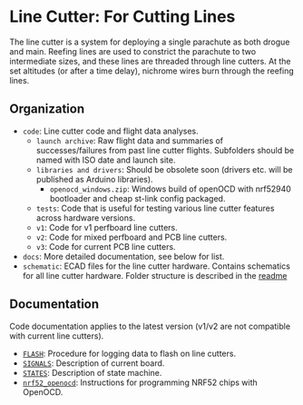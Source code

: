 # Line Cutter: For Cutting Lines
The line cutter is a system for deploying a single parachute as both drogue and main. Reefing lines are used to constrict the parachute to two intermediate sizes, and these lines are threaded through line cutters. At the set altitudes (or after a time delay), nichrome wires burn through the reefing lines.

## Organization
* `code`: Line cutter code and flight data analyses.
  * `launch archive`: Raw flight data and summaries of successes/failures from past line cutter flights. Subfolders should be named with ISO date and launch site.
  * `libraries and drivers`: Should be obsolete soon (drivers etc. will be published as Arduino libraries).
    * `openocd_windows.zip`: Windows build of openOCD with nrf52940 bootloader and cheap st-link config packaged.
  * `tests`: Code that is useful for testing various line cutter features across hardware versions.
  * `v1`: Code for v1 perfboard line cutters.
  * `v2`: Code for mixed perfboard and PCB line cutters.
  * `v3`: Code for current PCB line cutters.
* `docs`: More detailed documentation, see below for list.
* `schematic`: ECAD files for the line cutter hardware. Contains schematics for all line cutter hardware. Folder structure is described in the [readme](schematic/README.md)

## Documentation
Code documentation applies to the latest version (v1/v2 are not compatible with current line cutters).
* [`FLASH`](docs/FLASH.md): Procedure for logging data to flash on line cutters.
* [`SIGNALS`](docs/SIGNALS.md): Description of current board.
* [`STATES`](docs/STATES.md): Description of state machine.
* [`nrf52_openocd`](docs/nrf52_openocd.md): Instructions for programming NRF52 chips with OpenOCD.

